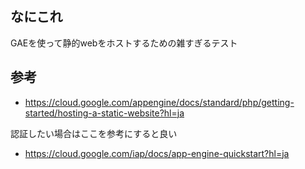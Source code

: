 ## なにこれ
GAEを使って静的webをホストするための雑すぎるテスト

## 参考
- https://cloud.google.com/appengine/docs/standard/php/getting-started/hosting-a-static-website?hl=ja

認証したい場合はここを参考にすると良い
- https://cloud.google.com/iap/docs/app-engine-quickstart?hl=ja